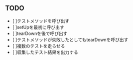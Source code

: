 ## TODO
- [ ]テストメソッドを呼び出す
- [ ]setUpを最初に呼び出す
- [ ]tearDownを後で呼び出す
- [ ]テストメソッドが失敗したとしてもtearDownを呼び出す
- [ ]複数のテストを走らせる
- [ ]収集したテスト結果を出力する